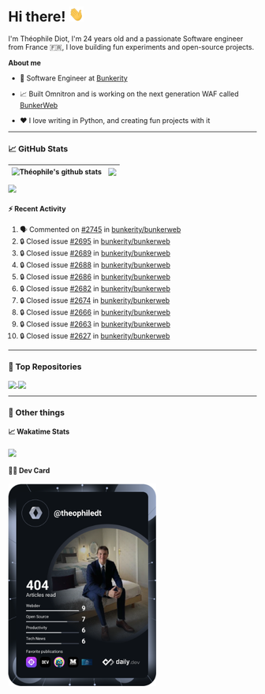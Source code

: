 # Hi there! <img src="./wave.gif" width="30px" height="30px" />

I'm Théophile Diot, I'm 24 years old and a passionate Software engineer from France 🇫🇷, I love building fun experiments and open-source projects.

**About me**

- 💼 Software Engineer at [Bunkerity](https://www.bunkerity.com/)

- 📈 Built Omnitron and is working on the next generation WAF called [BunkerWeb](https://www.bunkerweb.io)

- ❤️ I love writing in Python, and creating fun projects with it

---

### 📈 GitHub Stats

| <img align="center" src="https://github-readme-stats.vercel.app/api?username=TheophileDiot&show_icons=true&include_all_commits=true&theme=algolia&hide_border=true&rank_icon=github" alt="Théophile's github stats" /> | <img align="center" src="https://github-readme-stats.vercel.app/api/top-langs/?username=TheophileDiot&layout=compact&theme=algolia&hide_border=true" /> |
| ---------------------------------------------------------------------------------------------------------------------------------------------------------------------------------------------------------------------- | ------------------------------------------------------------------------------------------------------------------------------------------------------- |

![](https://github-readme-activity-graph.vercel.app/graph?username=TheophileDiot&theme=tokyo-night)

#### :zap: Recent Activity

<!--START_SECTION:activity-->
1. 🗣 Commented on [#2745](https://github.com/bunkerity/bunkerweb/issues/2745#issuecomment-3370238022) in [bunkerity/bunkerweb](https://github.com/bunkerity/bunkerweb)
2. 🔒 Closed issue [#2695](https://github.com/bunkerity/bunkerweb/issues/2695) in [bunkerity/bunkerweb](https://github.com/bunkerity/bunkerweb)
3. 🔒 Closed issue [#2689](https://github.com/bunkerity/bunkerweb/issues/2689) in [bunkerity/bunkerweb](https://github.com/bunkerity/bunkerweb)
4. 🔒 Closed issue [#2688](https://github.com/bunkerity/bunkerweb/issues/2688) in [bunkerity/bunkerweb](https://github.com/bunkerity/bunkerweb)
5. 🔒 Closed issue [#2686](https://github.com/bunkerity/bunkerweb/issues/2686) in [bunkerity/bunkerweb](https://github.com/bunkerity/bunkerweb)
6. 🔒 Closed issue [#2682](https://github.com/bunkerity/bunkerweb/issues/2682) in [bunkerity/bunkerweb](https://github.com/bunkerity/bunkerweb)
7. 🔒 Closed issue [#2674](https://github.com/bunkerity/bunkerweb/issues/2674) in [bunkerity/bunkerweb](https://github.com/bunkerity/bunkerweb)
8. 🔒 Closed issue [#2666](https://github.com/bunkerity/bunkerweb/issues/2666) in [bunkerity/bunkerweb](https://github.com/bunkerity/bunkerweb)
9. 🔒 Closed issue [#2663](https://github.com/bunkerity/bunkerweb/issues/2663) in [bunkerity/bunkerweb](https://github.com/bunkerity/bunkerweb)
10. 🔒 Closed issue [#2627](https://github.com/bunkerity/bunkerweb/issues/2627) in [bunkerity/bunkerweb](https://github.com/bunkerity/bunkerweb)
<!--END_SECTION:activity-->

---

### 🔧 Top Repositories

<a href="https://github.com/bunkerity/bunkerweb">
  <img align="center" src="https://github-readme-stats.vercel.app/api/pin/?username=Bunkerity&repo=bunkerweb&theme=algolia" />
</a>
<a href="https://github.com/TheophileDiot/Omnitron">
  <img align="center" src="https://github-readme-stats.vercel.app/api/pin/?username=TheophileDiot&repo=Omnitron&theme=algolia" />
</a>

---

### 🎉 Other things

#### 📈 Wakatime Stats

<a href="https://wakatime.com/@theophile_bunkerity">
  <img align="center" src="https://github-readme-stats.vercel.app/api/wakatime?username=3aa5ce41-c253-43d9-8441-a721e446a45f&layout=compact&theme=algolia" />
</a>

#### 👨‍💻 Dev Card

<a href="https://app.daily.dev/TheophileDt">
  <img src="./devcard.svg" width="300" alt="Théophile Diot's Dev Card"/>
</a>
